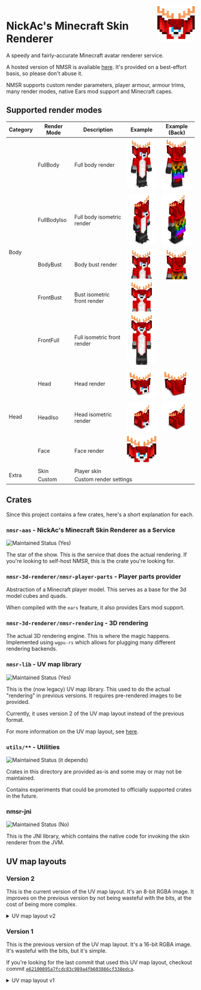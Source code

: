 <img align="right" width="100" src=".assets/NickAc-face.png">

# NickAc's Minecraft Skin Renderer

A speedy and fairly-accurate Minecraft avatar renderer service.

A hosted version of NMSR is available [here](https://nmsr.nickac.dev/). It's
provided on a best-effort basis, so please don't abuse it.

NMSR supports custom render parameters, player armour, armour trims, many render
modes, native Ears mod support and Minecraft capes.

## Supported render modes

<table>
    <thead>
        <tr>
            <th>Category</th>
            <th>Render Mode</th>
            <th>Description</th>
            <th>Example</th>
            <th>Example (Back)</th>
        </tr>
    </thead>
    <tbody>
        <tr>
            <td rowspan="5">Body</td>
            <td>FullBody</td>
            <td>Full body render</td>
            <td><img src=".assets/NickAc-fullbody.png" width="100"></td>
            <td><img src=".assets/NickAc-fullbody-back.png" width="100"></td>
        </tr>
        <tr>
            <td>FullBodyIso</td>
            <td>Full body isometric render</td>
            <td><img src=".assets/NickAc-fullbodyiso.png" width="100"></td>
            <td><img src=".assets/NickAc-fullbodyiso-back.png" width="100"></td>
        </tr>
        <tr>
            <td>BodyBust</td>
            <td>Body bust render</td>
            <td><img src=".assets/NickAc-bodybust.png" width="100"></td>
            <td><img src=".assets/NickAc-bodybust-back.png" width="100"></td>
        </tr>
        <tr>
            <td>FrontBust</td>
            <td>Bust isometric front render</td>
            <td><img src=".assets/NickAc-frontbust.png" width="100"></td>
            <td></td>
        </tr>
        <tr>
            <td>FrontFull</td>
            <td>Full isometric front render</td>
            <td><img src=".assets/NickAc-frontfull.png" width="100"></td>
            <td></td>
        </tr>
        <tr>
            <td rowspan="3">Head</td>
            <td>Head</td>
            <td>Head render</td>
            <td><img src=".assets/NickAc-head.png" width="100"></td>
            <td><img src=".assets/NickAc-head-back.png" width="100"></td>
        </tr>
        <tr>
            <td>HeadIso</td>
            <td>Head isometric render</td>
            <td><img src=".assets/NickAc-headiso.png" width="100"></td>
            <td><img src=".assets/NickAc-headiso-back.png" width="100"></td>
        </tr>
        <tr>
            <td>Face</td>
            <td>Face render</td>
            <td><img src=".assets/NickAc-face.png" width="100"></td>
            <td></td>
        </tr>
        <tr>
            <td rowspan="2">Extra</td>
            <td>Skin</td>
            <td colspan="4">Player skin</td>
        </tr>
        <tr>
            <td>Custom</td>
            <td colspan="4">Custom render settings</td>
        </tr>
    </tbody>
</table>

## Crates

Since this project contains a few crates, here's a short explanation for each.

### `nmsr-aas` - NickAc's Minecraft Skin Renderer as a Service

![Maintained Status (Yes)](https://img.shields.io/badge/Maintained-Yes-419b5a?style=for-the-badge)

The star of the show. This is the service that does the actual rendering. If you're looking to self-host NMSR, this is the crate you're looking for.

### `nmsr-3d-renderer/nmsr-player-parts` - Player parts provider

Abstraction of a Minecraft player model. This serves as a base for the 3d model cubes and quads.

When compiled with the `ears` feature, it also provides Ears mod support.

### `nmsr-3d-renderer/nmsr-rendering` - 3D rendering

The actual 3D rendering engine. This is where the magic happens. Implemented using `wgpu-rs` which allows for plugging many different rendering backends.

### `nmsr-lib` - UV map library

![Maintained Status (Yes)](https://img.shields.io/badge/Maintained-Yes-419b5a?style=for-the-badge)

This is the (now legacy) UV map library. This used to do the actual "rendering"
in previous versions. It requires pre-rendered images to be provided.

Currently, it uses version 2 of the UV map layout instead of the previous
format.

For more information on the UV map layout, see [here](#uv-map-layouts).

### `utils/**` - Utilities

![Maintained Status (it depends)](https://img.shields.io/badge/Maintained-It_Depends-5593c8?style=for-the-badge)

Crates in this directory are provided as-is and some may or may not be maintained.

Contains experiments that could be promoted to officially supported crates in the future.

### nmsr-jni

![Maintained Status (No)](https://img.shields.io/badge/Maintained-No-d80000?style=for-the-badge)

This is the JNI library, which contains the native code for invoking the skin
renderer from the JVM.


## UV map layouts

### Version 2
This is the current version of the UV map layout. It's an 8-bit RGBA image.
It improves on the previous version by not being wasteful with the bits, at the cost of being more complex.

<details>
    <!--Our Red channel is composed of the 6 bits of the u coordinate + 2 bits from the v coordinate
    U is used as-is because our coordinates are 0-63
    0   1   2   3   4   5   6   7
    [    ---- u ----    ]   [ v ]
    Our Green channel is composed of the 4 remaining bits of the v coordinate + 4 bits from the shading
    V is used as-is because our coordinates are 0-63
    0   1   2   3   4   5   6   7
    [  -- v --  ]   [  -- s --  ]
    Our Blue channel is composed of the 4 remaining bits of the shading + 4 bits from the depth
    0   1   2   3   4   5   6   7
    [  -- s --  ]   [  -- d --  ]
    Our Alpha channel is composed of the 8 remaining bits of the depth
    0   1   2   3   4   5   6   7
    [          -- d --          ]-->
    <summary>UV map layout v2</summary>
    <table>
    <tbody>
        <tr>
            <th align="center" colspan="8">R</td>
            <th align="center" colspan="8">G</td>
            <th align="center" colspan="8">B</td>
            <th align="center" colspan="8">A</td>
        </tr>
        <tr>
            <td align="center">0</td>
            <td align="center">1</td>
            <td align="center">2</td>
            <td align="center">3</td>
            <td align="center">4</td>
            <td align="center">5</td>
            <td align="center">6</td>
            <td align="center">7</td>
            <td align="center">8</td>
            <td align="center">9</td>
            <td align="center">10</td>
            <td align="center">11</td>
            <td align="center">12</td>
            <td align="center">13</td>
            <td align="center">14</td>
            <td align="center">15</td>
            <td align="center">16</td>
            <td align="center">17</td>
            <td align="center">18</td>
            <td align="center">19</td>
            <td align="center">20</td>
            <td align="center">21</td>
            <td align="center">22</td>
            <td align="center">23</td>
            <td align="center">24</td>
            <td align="center">25</td>
            <td align="center">26</td>
            <td align="center">27</td>
            <td align="center">28</td>
            <td align="center">29</td>
            <td align="center">30</td>
            <td align="center">31</td>
        </tr>
        <tr>
            <th align="center" colspan="6">U</td>
            <th align="center" colspan="6">V</td>
            <th align="center" colspan="8">Shading</td>
            <th align="center" colspan="12">Depth</td>
        </tr>
    </tbody>
    </table>
</details>

### Version 1
This is the previous version of the UV map layout. It's a 16-bit RGBA image.
It's wasteful with the bits, but it's simple.

If you're looking for the last commit that used this UV map layout, checkout
commit
[`e62100095a7fcdc83c989a4fb603866cf338edca`](https://github.com/NickAcPT/nmsr-rs/tree/e62100095a7fcdc83c989a4fb603866cf338edca).

<details>
    <summary>UV map layout v1</summary>
    <table>
    <tbody>
        <!-- 
            (16 bit RGBA)
            R - U coordinate (Horizontal, X)
            G - 100% - V coordinate (Vertical, Y)
            B - Depth - unused here
            A - Normal alpha
            -->
            <tr>
            <th align="center" colspan="16">R</td>
            <th align="center" colspan="16">G</td>
            <th align="center" colspan="16">B</td>
            <th align="center" colspan="16">A</td>
        </tr>
        <tr>
            <td align="center">0</td>
            <td align="center">1</td>
            <td align="center">2</td>
            <td align="center">3</td>
            <td align="center">4</td>
            <td align="center">5</td>
            <td align="center">6</td>
            <td align="center">7</td>
            <td align="center">8</td>
            <td align="center">9</td>
            <td align="center">10</td>
            <td align="center">11</td>
            <td align="center">12</td>
            <td align="center">13</td>
            <td align="center">14</td>
            <td align="center">15</td>
            <td align="center">16</td>
            <td align="center">17</td>
            <td align="center">18</td>
            <td align="center">19</td>
            <td align="center">20</td>
            <td align="center">21</td>
            <td align="center">22</td>
            <td align="center">23</td>
            <td align="center">24</td>
            <td align="center">25</td>
            <td align="center">26</td>
            <td align="center">27</td>
            <td align="center">28</td>
            <td align="center">29</td>
            <td align="center">30</td>
            <td align="center">31</td>
            <td align="center">32</td>
            <td align="center">33</td>
            <td align="center">34</td>
            <td align="center">35</td>
            <td align="center">36</td>
            <td align="center">37</td>
            <td align="center">38</td>
            <td align="center">39</td>
            <td align="center">40</td>
            <td align="center">41</td>
            <td align="center">42</td>
            <td align="center">43</td>
            <td align="center">44</td>
            <td align="center">45</td>
            <td align="center">46</td>
            <td align="center">47</td>
            <td align="center">48</td>
            <td align="center">49</td>
            <td align="center">50</td>
            <td align="center">51</td>
            <td align="center">52</td>
            <td align="center">53</td>
            <td align="center">54</td>
            <td align="center">55</td>
            <td align="center">56</td>
            <td align="center">57</td>
            <td align="center">58</td>
            <td align="center">59</td>
            <td align="center">60</td>
            <td align="center">61</td>
            <td align="center">62</td>
            <td align="center">63</td>
        </tr>
        <tr>
            <th align="center" colspan="16">U</td>
            <th align="center" colspan="16">V (100% - V coordinate)</td>
            <th align="center" colspan="16">Depth</td>
            <th align="center" colspan="16">Alpha</td>
        </tr>
    </tbody>
    </table>
</details>
